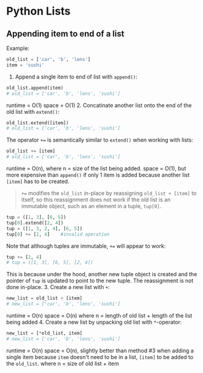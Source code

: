 # Python Lists
## Appending item to end of a list
Example:
```python
old_list = ['car', 'b', 'lens']
item = 'sushi'
```

1. Append a single item to end of list with `append()`:
```python
old_list.append(item)
# old_list = ['car', 'b', 'lens', 'sushi']
```
runtime = O(1)
space = O(1)
2. Concatinate another list onto the end of the old list with `extend()`:
```python
old_list.extend([item])
# old_list = ['car', 'b', 'lens', 'sushi']
```
The operator `+=` is semantically similar to `extend()` when working with lists:
```python
old_list += [item]
# old_list = ['car', 'b', 'lens', 'sushi']
```
runtime = O(n), where n = size of the list being added.
space = O(1), but more expensive than `append()` if only 1 item is added because another list `[item]` has to be created.

> `+=` modifies the `old_list` in-place by reassigning `old_list + [item]` to itself, so this reassignment does not work if the old list is an immutable object, such as an element in a tuple, `tup[0]`.
```python
tup = ([1, 3], [6, 5])
tup[0].extend([2, 4])
tup = ([1, 3, 2, 4], [6, 5])
tup[0] += [2, 4]    #invalid operation
```
Note that although tuples are immutable, `+=` will appear to work:
```python
tup += [2, 4]
# tup = ([1, 3], [6, 5], [2, 4])
```
This is because under the hood, another new tuple object is created and the pointer of `tup` is updated to point to the new tuple. The reassignment is not done in-place.
3. Create a new list with `+`:
```python
new_list = old_list + [item]
# new_list = ['car', 'b', 'lens', 'sushi']
```
runtime = O(n)
space = O(n)
where n = length of old list + length of the list being added 
4. Create a new list by unpacking old list with `*`-operator:
```python
new_list = [*old_list, item]
# new_list = ['car', 'b', 'lens', 'sushi']
```
runtime = O(n)
space = O(n), slightly better than method #3 when adding a single item because `item` doesn't need to be in a list, `[item]` to be added to the `old_list`.
where n = size of old list + item